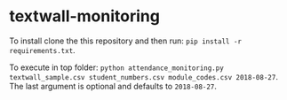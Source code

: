 # textwall-monitoring

To install clone the this repository and then run: `pip install -r requirements.txt`.

To execute in top folder: `python attendance_monitoring.py textwall_sample.csv student_numbers.csv module_codes.csv 2018-08-27`. The last argument is optional and defaults to `2018-08-27`.
